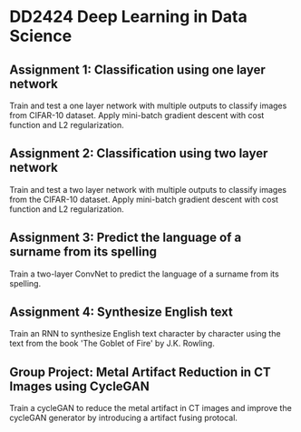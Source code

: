 # DD2424 Deep Learning in Data Science

## Assignment 1: Classification using one layer network

Train and test a one layer network with multiple outputs to classify images from CIFAR-10 dataset. Apply mini-batch gradient descent with cost function and L2 regularization.

## Assignment 2: Classification using two layer network

Train and test a two layer network with multiple outputs to classify images from the CIFAR-10 dataset. Apply mini-batch gradient descent with cost function and L2 regularization.

## Assignment 3: Predict the language of a surname from its spelling

Train a two-layer ConvNet to predict the language of a surname from its spelling.

## Assignment 4: Synthesize English text

Train an RNN to synthesize English text character by character using the text from the book 'The Goblet of Fire' by J.K. Rowling.

## Group Project: Metal Artifact Reduction in CT Images using CycleGAN
Train a cycleGAN to reduce the metal artifact in CT images and improve the cycleGAN generator by introducing a artifact fusing protocal.